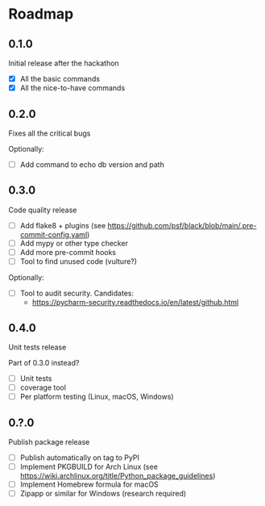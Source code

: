 # Roadmap

## 0.1.0

Initial release after the hackathon

- [x] All the basic commands
- [x] All the nice-to-have commands

## 0.2.0

Fixes all the critical bugs

Optionally:
- [ ] Add command to echo db version and path

## 0.3.0

Code quality release

- [ ] Add flake8 + plugins (see <https://github.com/psf/black/blob/main/.pre-commit-config.yaml>)
- [ ] Add mypy or other type checker
- [ ] Add more pre-commit hooks
- [ ] Tool to find unused code (vulture?)

Optionally:
- [ ] Tool to audit security. Candidates:
    - <https://pycharm-security.readthedocs.io/en/latest/github.html>

## 0.4.0

Unit tests release

Part of 0.3.0 instead?

- [ ] Unit tests
- [ ] coverage tool
- [ ] Per platform testing (Linux, macOS, Windows)

## 0.?.0

Publish package release

- [ ] Publish automatically on tag to PyPI
- [ ] Implement PKGBUILD for Arch Linux (see <https://wiki.archlinux.org/title/Python_package_guidelines>)
- [ ] Implement Homebrew formula for macOS
- [ ] Zipapp or similar for Windows (research required)
